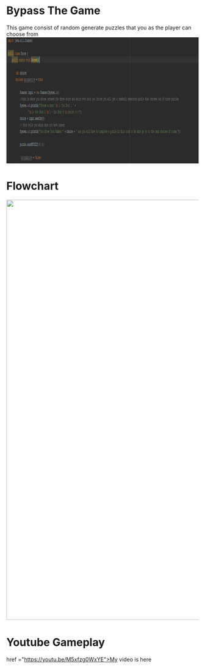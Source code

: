 # Bypass The Game

This game consist of random generate puzzles that you as the player can choose from
<img src="Doors.PNG" height = "330" width ="1323">



# Flowchart
<img src="game.com Java Flowchart  (1).png" height = "1099" width ="1400">




# Youtube Gameplay
href ="https://youtu.be/M5xfzg0WxYE">My video is here</a>
